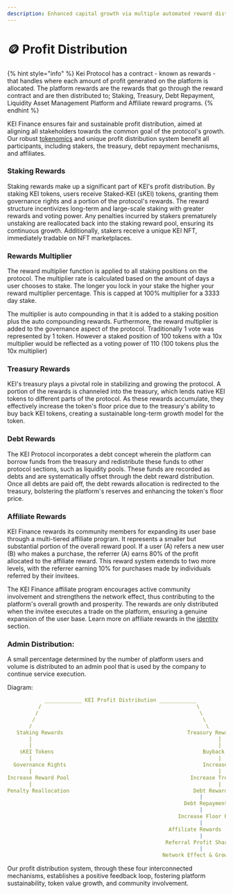 ```yaml
---
description: Enhanced capital growth via multiple automated reward distribution pathways.
---
```


# 🪙 Profit Distribution

{% hint style="info" %}
Kei Protocol has a contract - known as rewards - that handles where each amount of profit generated on the platform is allocated. The platform rewards are the rewards that go through the reward contract and are then distributed to; Staking, Treasury, Debt Repayment, Liquidity  Asset Management Platform and Affiliate reward programs.
{% endhint %}

KEI Finance ensures fair and sustainable profit distribution, aimed at aligning all stakeholders towards the common goal of the protocol's growth. Our robust [tokenomics](tokenomics.md) and unique profit distribution system benefit all participants, including stakers, the treasury, debt repayment mechanisms, and affiliates.

### Staking Rewards

Staking rewards make up a significant part of KEI's profit distribution. By staking KEI tokens, users receive Staked-KEI (sKEI) tokens, granting them governance rights and a portion of the protocol's rewards. The reward structure incentivizes long-term and large-scale staking with greater rewards and voting power. Any penalties incurred by stakers prematurely unstaking are reallocated back into the staking reward pool, ensuring its continuous growth. Additionally, stakers receive a unique KEI NFT, immediately tradable on NFT marketplaces.

### Rewards Multiplier

The reward multiplier function is applied to all staking positions on the protocol. The multiplier rate is calculated based on the amount of days a user chooses to stake. The longer you lock in your stake the higher your reward multiplier percentage. This is capped at 100% multiplier for a 3333 day stake.&#x20;

The multiplier is auto compounding in that it is added to a staking position plus the auto compounding rewards. Furthermore, the reward multiplier is added to the governance aspect of the protocol. Traditionally 1 vote was represented by 1 token. However a staked position of 100 tokens with a 10x multiplier would be reflected as a voting power of 110 (100 tokens plus the 10x multiplier)&#x20;

### Treasury Rewards

KEI's treasury plays a pivotal role in stabilizing and growing the protocol. A portion of the rewards is channeled into the treasury, which lends native KEI tokens to different parts of the protocol. As these rewards accumulate, they effectively increase the token's floor price due to the treasury's ability to buy back KEI tokens, creating a sustainable long-term growth model for the token.

### Debt Rewards

The KEI Protocol incorporates a debt concept wherein the platform can borrow funds from the treasury and redistribute these funds to other protocol sections, such as liquidity pools. These funds are recorded as debts and are systematically offset through the debt reward distribution. Once all debts are paid off, the debt rewards allocation is redirected to the treasury, bolstering the platform's reserves and enhancing the token's floor price.

### Affiliate Rewards

KEI Finance rewards its community members for expanding its user base through a multi-tiered affiliate program. It represents a smaller but substantial portion of the overall reward pool. If a user (A) refers a new user (B) who makes a purchase, the referrer (A) earns 80% of the profit allocated to the affiliate reward. This reward system extends to two more levels, with the referrer earning 10% for purchases made by individuals referred by their invitees.

The KEI Finance affiliate program encourages active community involvement and strengthens the network effect, thus contributing to the platform's overall growth and prosperity. The rewards are only distributed when the invitee executes a trade on the platform, ensuring a genuine expansion of the user base.  Learn more on affiliate rewards in the [identity](../applications/affiliate.md) section.

### Admin Distribution:

A small percentage determined by the number of platform users and volume is distributed to an admin pool that is used by the company to continue service execution.&#x20;

Diagram:

```yaml
            ____________ KEI Profit Distribution ____________
          /                                                  \
         /                                                    \
        /                                                      \
       /                                                        \
   Staking Rewards                                        Treasury Rewards
       |                                                            |
       |                                                            |
    sKEI Tokens                                                Buyback KEI Tokens
       |                                                            |
  Governance Rights                                            Increase Floor Price
       |                                                            |
Increase Reward Pool                                       Increase Treasury Reserve
       |                                                            |
Penalty Reallocation                                        Debt Reward Allocation
                                                              |
                                                         Debt Repayment
                                                              |
                                                       Increase Floor Price
                                                              |
                                                    Affiliate Rewards
                                                              |
                                                   Referral Profit Sharing
                                                              |
                                                  Network Effect & Growth
```

Our profit distribution system, through these four interconnected mechanisms, establishes a positive feedback loop, fostering platform sustainability, token value growth, and community involvement.

